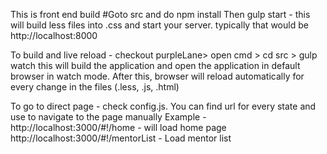 This is front end build
#Goto src and do npm install 
Then gulp start - this will build less files into .css and start your server. typically that would be  http://localhost:8000

To build and live reload - checkout purpleLane> open cmd > cd src > gulp watch
    this will build the application and open the application in default browser in watch mode.
    After this, browser will reload automatically for every change in the files (.less, .js, .html)
    
    
To go to direct page - check config.js. You can find url for every state and use to navigate to the page manually
    Example - http://localhost:3000/#!/home - will load home page
              http://localhost:3000/#!/mentorList -  Load mentor list